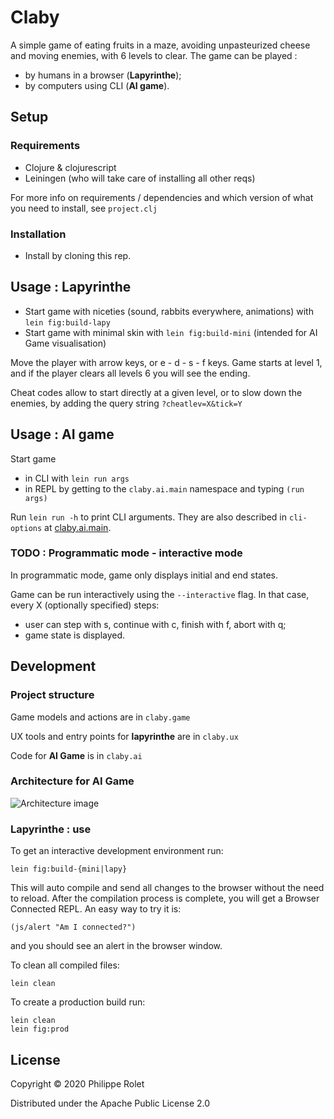 # Claby

A simple game of eating fruits in a maze, avoiding unpasteurized cheese and moving enemies, with 6 levels to clear. The game can be played :

- by humans in a browser (**Lapyrinthe**);
- by computers using CLI (**AI game**).

## Setup

### Requirements ###
- Clojure & clojurescript
- Leiningen (who will take care of installing all other reqs)

For more info on requirements / dependencies and which version of what you need to install, see `project.clj`

### Installation
- Install by cloning this rep.

## Usage : Lapyrinthe ###

- Start game with niceties (sound, rabbits everywhere, animations) with ``lein fig:build-lapy``
- Start game with minimal skin with ``lein fig:build-mini`` (intended for AI Game visualisation)

Move the player with arrow keys, or e - d - s - f keys. Game starts at level 1, and if the player clears all levels 6 you will see the ending.

Cheat codes allow to start directly at a given level, or to slow down the enemies, by adding the query string `?cheatlev=X&tick=Y`

## Usage : AI game ##

Start game
- in CLI with `lein run args`
- in REPL by getting to the `claby.ai.main` namespace and typing `(run args)`

Run `lein run -h` to print CLI arguments. They are also described in `cli-options` at [claby.ai.main](src/claby/ai/main.clj).

### TODO : Programmatic mode - interactive mode ###
In programmatic mode, game only displays initial and end states.

Game can be run interactively using the `--interactive` flag. In that case, every X (optionally specified) steps:
- user can step with s, continue with c, finish with f, abort with q;
- game state is displayed.

## Development

### Project structure
Game models and actions are in ``claby.game``

UX tools and entry points for **lapyrinthe** are in ``claby.ux``

Code for **AI Game** is in ``claby.ai``

### Architecture for AI Game

![Architecture image](https://docs.google.com/drawings/d/e/2PACX-1vT1ogu40fw8SG1oWGnR4WCJE3kmnCFcYzwMuLwiAuGbJ1vb8V2M8JzLFYiwczdS6D6cYqsMLmmyFO-_/pub?w=960&h=720)

### Lapyrinthe : use
To get an interactive development environment run:

    lein fig:build-{mini|lapy}

This will auto compile and send all changes to the browser without the
need to reload. After the compilation process is complete, you will
get a Browser Connected REPL. An easy way to try it is:

    (js/alert "Am I connected?")

and you should see an alert in the browser window.

To clean all compiled files:

	lein clean

To create a production build run:

	lein clean
	lein fig:prod


## License

Copyright © 2020 Philippe Rolet

Distributed under the Apache Public License 2.0
